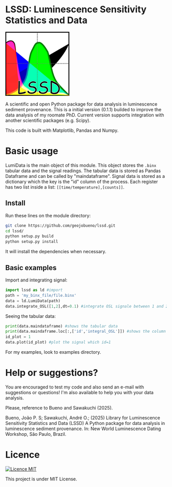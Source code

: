 # LSSD: Luminescence Sensitivity Statistics and Data
<img src="aux/icon.jpg" width="200" height="200">

A scientific and open Python package for data analysis in luminescence sediment provenance. 
This is a initial version (0.1.1) builded to improve the data analysis of my roomate PhD.
Current version supports integration with another scientific packages (e.g. Scipy).

This code is built with Matplotlib, Pandas and Numpy.


# Basic usage
LumiData is the main object of this module. This object stores the ```.binx``` tabular data and the signal readings. The tabular data is stored as Pandas Dataframe and can be called by "maindataframe". Signal data is stored as a dictionary which the key is the "id" column of the process. Each register has two list inside a list: ```[[time/temperature],[counts]]```.

## Install
Run these lines on the module directory:
```bash
git clone https://github.com/geojobueno/lssd.git
cd lssd/
python setup.py build
python setup.py install
```
It will install the dependencies when necessary.

## Basic examples
Import and integrating signal:

```python
import lssd as ld #import
path = 'my_binx_file/file.binx'
data = ld.LumiData(path)
data.integrate_OSL([1,2],dt=0.1) #integrate OSL signale between 1 and 2 seconds, with dt=0.1s
```

Seeing the tabular data:
```python
print(data.maindataframe) #shows the tabular data
print(data.maindaframe.loc[:,['id','integral_OSL']]) #shows the column ID and the integral of the signal
id_plot = 1
data.plot(id_plot) #plot the signal which id=1
```


For my examples, look to examples directory.

# Help or suggestions?
You are encouraged to test my code and also send an e-mail with suggestions or questions! I'm also available to help you with your data analysis.

Please, reference to Bueno and Sawakuchi (2025).

Bueno, João P. S; Sawakuchi, André O.; (2025) Library for Luminescence Sensitivity Statistics and Data (LSSD)
A Python package for data analysis in luminescence sediment provenance. In: New World Luminescence Dating Workshop, São Paulo, Brazil.

# Licence
[![Licence MIT](https://img.shields.io/badge/License-MIT-blue.svg)](LICENSE)

This project is under MIT License.

